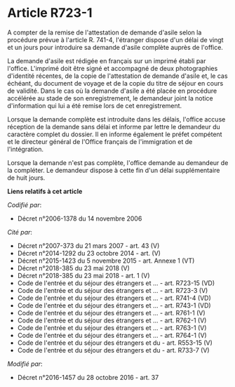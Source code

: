 # Article R723-1

A compter de la remise de l'attestation de demande d'asile selon la procédure prévue à l'article R. 741-4, l'étranger dispose
d'un délai de vingt et un jours pour introduire sa demande d'asile complète auprès de l'office. 

La demande d'asile est rédigée en français sur un imprimé établi par l'office. L'imprimé doit être signé et accompagné de
deux photographies d'identité récentes, de la copie de l'attestation de demande d'asile et, le cas échéant, du document de
voyage et de la copie du titre de séjour en cours de validité. Dans  le cas où la demande d'asile a été placée en procédure
accélérée au  stade de son enregistrement, le demandeur joint la notice d'information  qui lui a été remise lors de cet
enregistrement.

Lorsque la demande complète est introduite dans les délais, l'office accuse réception de la demande sans délai et informe par
lettre le demandeur du caractère complet du dossier. Il en informe également le préfet compétent et le directeur général de
l'Office français de l'immigration et de l'intégration. 

Lorsque la demande n'est pas complète, l'office demande au demandeur de la compléter. Le demandeur dispose à cette fin d'un
délai supplémentaire de huit jours.

**Liens relatifs à cet article**

_Codifié par_:

  - Décret n°2006-1378 du 14 novembre 2006

_Cité par_:

  - Décret n°2007-373 du 21 mars 2007 - art. 43 (V)
  - Décret n°2014-1292 du 23 octobre 2014 - art. (V)
  - Décret n°2015-1423 du 5 novembre 2015 - art. Annexe 1 (VT)
  - Décret n°2018-385 du 23 mai 2018 (V)
  - Décret n°2018-385 du 23 mai 2018 - art. 1 (V)
  - Code de l'entrée et du séjour des étrangers et ... - art. R723-15 (VD)
  - Code de l'entrée et du séjour des étrangers et ... - art. R723-3 (V)
  - Code de l'entrée et du séjour des étrangers et ... - art. R741-4 (VD)
  - Code de l'entrée et du séjour des étrangers et ... - art. R743-1 (VD)
  - Code de l'entrée et du séjour des étrangers et ... - art. R761-1 (V)
  - Code de l'entrée et du séjour des étrangers et ... - art. R762-1 (V)
  - Code de l'entrée et du séjour des étrangers et ... - art. R763-1 (V)
  - Code de l'entrée et du séjour des étrangers et ... - art. R764-1 (V)
  - Code de l'entrée et du séjour des étrangers et du  - art. R553-15 (V)
  - Code de l'entrée et du séjour des étrangers et du  - art. R733-7 (V)

_Modifié par_:

  - Décret n°2016-1457 du 28 octobre 2016 - art. 37
